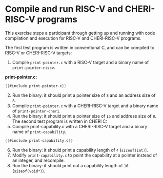 # Compile and run RISC-V and CHERI-RISC-V programs

This exercise steps a participant through getting up and running with code compilation and execution for RISC-V and CHERI-RISC-V programs.

The first test program is written in conventional C, and can be compiled to RISC-V or CHERI-RISC-V targets:

1. Compile `print-pointer.c` with a RISC-V target and a binary name of `print-pointer-riscv`.

**print-pointer.c:**
```C
{{#include print-pointer.c}}
```
2. Run the binary: it should print a pointer size of `8` and an address size of `8`.
3. Compile `print-pointer.c` with a CHERI-RISC-V target and a binary name of `print-pointer-cheri`.
4. Run the binary: it should print a pointer size of `16` and address size of `8`.
The second test program is written in CHERI C:
5. Compile print-capability.c with a CHERI-RISC-V target and a binary name of `print-capability`.
```C
{{#include print-capability.c}}
```
6. Run the binary: it should print a capability length of `4` (`sizeof(int)`).
7. Modify `print-capability.c` to point the capability at a pointer instead of an integer, and recompile.
8. Run the binary: it should print out a capability length of `16` (`sizeof(void*)`).
